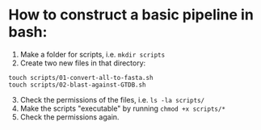 # How to construct a basic pipeline in bash:

1. Make a folder for scripts, i.e. `mkdir scripts`
2. Create two new files in that directory:
```
touch scripts/01-convert-all-to-fasta.sh
touch scripts/02-blast-against-GTDB.sh
```
3. Check the permissions of the files, i.e. `ls -la scripts/`
4. Make the scripts "executable" by running `chmod +x scripts/*`
5. Check the permissions again.
